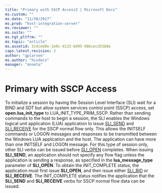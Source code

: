 ```yaml
---
title: "Primary with SSCP Access2 | Microsoft Docs"
ms.custom: ""
ms.date: "11/30/2017"
ms.prod: "host-integration-server"
ms.reviewer: ""
ms.suite: ""
ms.tgt_pltfrm: ""
ms.topic: "article"
ms.assetid: 3cdce08e-1e9c-4133-b995-986cecd33b8e
caps.latest.revision: 3
author: "gplarsen"
ms.author: "hisdocs"
manager: "anneta"
---
```

# Primary with SSCP Access
To initialize a session by having the Session Level Interface (SLI) wait for a BIND and SDT but allow system services control point (SSCP) access, set **open.lua_init_type** to LUA_INIT_TYPE_PRIM_SSCP. Rather than sending commands to the host to begin a session, the SLI enables the Windows logical unit application (LUA) application to issue [SLI_SEND](../core/sli-send2.md) and [SLI_RECEIVE](../core/sli-receive2.md) for the SSCP normal flow only. This allows the INITSELF commands or LOGON messages and responses to be transmitted between the Windows LUA application and the host. The application can have more than one INITSELF and LOGON message. For this type of session only, other SLI verbs can be issued before [SLI_OPEN](../core/sli-open2.md) completes. When issuing **SLI_SEND**, an application should not specify any flow flag unless the application is sending a response, as specified in the **lua_message_type** parameter of **SLI_OPEN**. To obtain the INIT_COMPLETE status, the application must first issue **SLI_OPEN**, and then issue either [SLI_BID](../core/sli-bid2.md) or **SLI_RECEIVE**. The INIT_COMPLETE status notifies the application that the **SLI_SEND** and **SLI_RECEIVE** verbs for SSCP normal flow data can be issued.